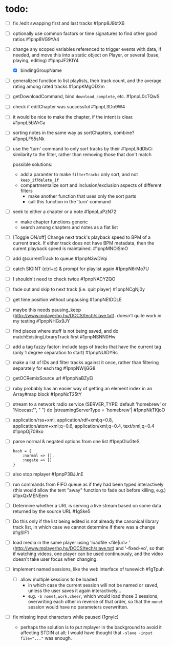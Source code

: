 # todo:
- [ ] fix /edit swapping first and last tracks #1pnp8J9btX6
- [ ] optionally use common factors or time signatures to find other good ratios #1pnp8VG9YA4
- [ ] change any scoped variables referenced to trigger events with data, if needed, and move this into a static object on Player, or several (base, playing, editing) #1pnpJF2KIY4
	- [x] bindingGroupName
- [ ] generalized function to list playlists, their track count, and the average rating among rated tracks #1pnpKMgOD2m
- [ ] getDownloadCommand, bind `download_complete`, etc. #1pnpL0cTQwS
- [ ] check if editChapter was successful #1pnpL3Do9W4
- [ ] it would be nice to make the chapter, if the intent is clear. #1pnpL5bWrGa
- [ ] sorting notes in the same way as sortChapters, combine? #1pnpLF55sNk
- [ ] use the 'turn' command to only sort tracks by their #1pnpLRdDbCi
	similarity to the filter, rather than removing those that don't
	match

	possible solutions:
	- add a paramter to make `filterTracks` only sort, and not `keep_if`/`delete_if`
	- compartmentalize sort and inclusion/exclusion aspects of different filters
		- make another function that uses only the sort parts
		- call this function in the 'turn' command
- [ ] seek to either a chapter or a note #1pnpLuPzN72
	- make chapter functions generic
	- search among chapters and notes as a flat list
- [ ] [Toggle ON/off] Change next track's playback speed to BPM of a current track. If either track does not have BPM metadata, then the curent playback speed is maintained. #1pnpMNOiSmO
- [ ] add @currentTrack to queue #1pnpN3wDVqi
- [ ] catch SIGINT (ctrl+c) & prompt for playlist again #1pnpN6rMo7U
- [ ] I shouldn't need to check twice #1pnpNACYZQO
- [ ] fade out and skip to next track (i.e. quit player) #1pnpNCgNj0y
- [ ] get time position without unpausing #1pnpNEtDDLE
- [ ] maybe this needs pausing_keep (http://www.mplayerhq.hu/DOCS/tech/slave.txt). doesn't quite work in my testing #1pnpNHGx9JY
- [ ] find places where stuff is not being saved, and do matchExistingLibraryTrack first #1pnpNSNN0Hw
- [ ] add a tag fuzzy factor: include tags of tracks that have the current tag (only 1 degree separation to start) #1pnpNUIDYRc
- [ ] make a list of IDs and filter tracks against it once, rather than filtering separately for each tag #1pnpNWljGG8
- [ ] getOCRemixSource url #1pnpNaBZyEi
- [ ] ruby probably has an easier way of getting an element index in an Array#map block #1pnpNcT25tY
- [ ] stream to a network radio service (SERVER_TYPE: default 'homebrew' or 'Nicecast'", " ") do |streamingServerType = 'homebrew'| #1pnpNkTKjoO
- [ ] application/rss+xml, application/rdf+xml;q=0.8, application/atom+xml;q=0.6, application/xml;q=0.4, text/xml;q=0.4 #1pnpOj709xo
- [ ] parse normal & negated options from one list #1pnpOluGteS
	```
	hash = {
		:normal => [],
		:negate => []
	}
	```
- [ ] also stop mplayer #1pnpP3BJJnE
- [ ] run commands from FIFO queue as if they had been typed interactively (this would allow the tent "away" function to fade out before killing, e.g.) #1pxQxMENEem
- [ ] Determine whether a URL is serving a live stream based on some data returned by the source URL #1gSke5
- [ ] Do this only if the list being edited is not already the canonical library track list, in which case we cannot determine if there was a change #1gSlF1
- [ ] load media in the same player using 'loadfile <file|url> <append>' (http://www.mplayerhq.hu/DOCS/tech/slave.txt) and '-fixed-vo', so that if watching videos, one player can be used continuously, and the video doesn't take user focus when changing.
- [ ] implement named sessions, like the web interface of tunewich #1gTpuh
	- [ ] allow multiple sessions to be loaded
		- in which case the current session will not be named or saved, unless the user saves it again interactively...
		- e.g. `-S nonet,work,cheer`, which would load those 3 sessions, overwriting each other in reverse of that order, so that the `nonet` session would have no parameters overwritten.
- [ ] fix missing input characters while paused (1gnyIc)
	- perhaps the solution is to put mplayer in the background to avoid it affecting STDIN at all; I would have thought that `-slave -input file="..."` was enough.
